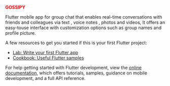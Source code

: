 <font color="red">**GOSSIPY**</font>

Flutter mobile app for group chat that enables real-time conversations with friends and colleagues via text , voice notes , photos and videos, It offers an easy-touse interface with customization options such as group names and profile picture.











A few resources to get you started if this is your first Flutter project:

- [Lab: Write your first Flutter app](https://docs.flutter.dev/get-started/codelab)
- [Cookbook: Useful Flutter samples](https://docs.flutter.dev/cookbook)

For help getting started with Flutter development, view the
[online documentation](https://docs.flutter.dev/), which offers tutorials,
samples, guidance on mobile development, and a full API reference.
